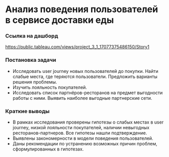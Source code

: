 # Анализ поведения пользователей в сервисе доставки еды

### Ссылка на дашборд

https://public.tableau.com/views/project_3_1_17077375486150/Story1

### Постановка задачи

- Исследовать user journey новых пользователей до покупки. Найти слабые места, где теряются пользователи. Предложить варианты решения проблемы.
- Изучить лояльность покупателей.
- Исследовать список партнёров-ресторанов на предмет выгодности работы с ними. Выявить наиболее выгодные партнерские сети.

### Краткие выводы

- В рамках исследования проверены гипотезы о слабых местах в user journey, низкой лояльности покупателей, наличии невыгодных ресторанов-партнеров.
Все гипотезы нашли подтверждение.
- Выявлены закономерности в модели поведения пользователей.
- Даны рекомендации по устранению возможных причин проблем, сформулированных в гипотезах. 

